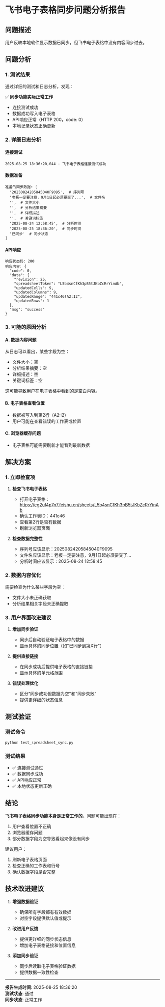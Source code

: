 # 飞书电子表格同步问题分析报告

## 问题描述
用户反映本地软件显示数据已同步，但飞书电子表格中没有内容同步过去。

## 问题分析

### 1. 测试结果
通过详细的测试和日志分析，发现：

✅ **同步功能实际正常工作**
- 连接测试成功
- 数据成功写入电子表格
- API响应正常（HTTP 200，code: 0）
- 本地记录状态正确更新

### 2. 详细日志分析

#### 连接测试
```
2025-08-25 18:36:20,044 - 飞书电子表格连接测试成功
```

#### 数据准备
```
准备的同步数据: [
  '20250824205845040F9095',  # 序列号
  '老板一定要注意，9月1日起必须要交了...',  # 文件名
  '',  # 文件大小
  '',  # 分析结果摘要
  '',  # 详细描述
  '',  # 关键词标签
  '2025-08-24 12:58:45',  # 分析时间
  '2025-08-25 18:36:20',  # 同步时间
  '已同步'  # 同步状态
]
```

#### API响应
```
响应状态码: 200
响应内容: {
  "code": 0,
  "data": {
    "revision": 25,
    "spreadsheetToken": "L5b4snCfKh3pB5tJKbZcRrYinAb",
    "updatedCells": 9,
    "updatedColumns": 9,
    "updatedRange": "441c46!A2:I2",
    "updatedRows": 1
  },
  "msg": "success"
}
```

### 3. 可能的原因分析

#### A. 数据内容问题
从日志可以看出，某些字段为空：
- 文件大小：空
- 分析结果摘要：空
- 详细描述：空
- 关键词标签：空

这可能导致用户在电子表格中看到的是空白内容。

#### B. 电子表格查看位置
- 数据被写入到第2行（A2:I2）
- 用户可能在查看错误的工作表或位置

#### C. 浏览器缓存问题
- 电子表格可能需要刷新才能看到最新数据

## 解决方案

### 1. 立即检查项

1. **检查飞书电子表格**
   - 打开电子表格：https://eg2uf4p7n7.feishu.cn/sheets/L5b4snCfKh3pB5tJKbZcRrYinAb
   - 确认工作表ID：441c46
   - 查看第2行是否有数据
   - 刷新浏览器页面

2. **检查数据完整性**
   - 序列号应该显示：20250824205845040F9095
   - 文件名应该显示：老板一定要注意，9月1日起必须要交了...
   - 分析时间应该显示：2025-08-24 12:58:45

### 2. 数据内容优化

需要检查为什么某些字段为空：
- 文件大小未正确获取
- 分析结果相关字段未正确提取

### 3. 用户界面改进建议

1. **增加同步验证**
   - 同步后自动验证电子表格中的数据
   - 显示具体的同步位置（如"已同步到第X行"）

2. **提供直接链接**
   - 在同步成功后提供电子表格的直接链接
   - 显示具体的单元格范围

3. **错误处理优化**
   - 区分"同步成功但数据为空"和"同步失败"
   - 提供更详细的状态信息

## 测试验证

### 测试命令
```bash
python test_spreadsheet_sync.py
```

### 测试结果
- ✅ 连接测试通过
- ✅ 数据同步成功
- ✅ API响应正常
- ✅ 本地状态更新正确

## 结论

**飞书电子表格同步功能本身是正常工作的**。问题可能出现在：
1. 用户查看位置不正确
2. 浏览器缓存问题
3. 部分数据字段为空导致看起来像没有同步

建议用户：
1. 刷新电子表格页面
2. 检查正确的工作表和行号
3. 确认数据字段是否完整

## 技术改进建议

1. **增强数据验证**
   - 确保所有字段都有有效数据
   - 对空字段提供默认值或提示

2. **改进用户反馈**
   - 提供更详细的同步状态信息
   - 增加电子表格链接和位置信息

3. **添加同步验证**
   - 同步后读取电子表格验证数据
   - 提供数据一致性检查

---

**报告生成时间**: 2025-08-25 18:36:20  
**测试状态**: 通过  
**同步状态**: 正常工作